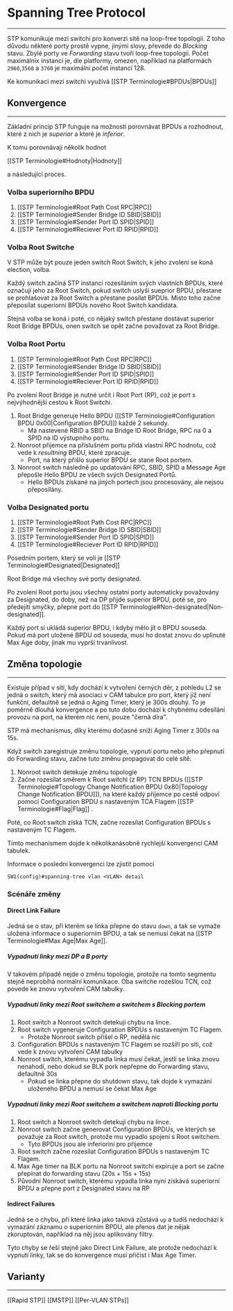 # Spanning Tree Protocol
---
STP komunikuje mezi switchi pro konverzi sítě na loop-free topologii.
Z toho důvodu některé porty prostě vypne, jinými slovy, převede do *Blocking* stavu. Zbylé porty ve *Forwarding* stavu tvoří loop-free topologii.
Počet maximálníx instancí je, dle platformy, omezen, například na platformách `2960`,`3560` a `3760` je maximální počet instancí 128.

Ke komunikaci mezi switchi využívá [[STP Terminologie#BPDUs|BPDUs]]

## Konvergence
---
Základní princip STP funguje na možnosti porovnávat BPDUs a rozhodnout, které z nich je *superior* a které je *inferior*.

K tomu porovnávají několik hodnot

[[STP Terminologie#Hodnoty|Hodnoty]]

a následující proces.

### Volba superiorního BPDU

1. [[STP Terminologie#Root Path Cost RPC|RPC]]
2. [[STP Terminologie#Sender Bridge ID SBID|SBID]]
3. [[STP Terminologie#Sender Port ID SPID|SPID]]
4. [[STP Terminologie#Reciever Port ID RPID|RPID]]

### Volba Root Switche

V STP může být pouze jeden switch Root Switch, k jeho zvolení se koná election, volba.

Každý switch začíná STP instanci rozesíláním svých vlastních BPDUs, které označují jeho za Root Switch, pokud switch uslyší sueprior BPDU, přestane se prohlašovat za Root Switch a přestane posílat BPDUs. 
Místo toho začne přeposílat superiorní BPDUs nového Root Switch kandidáta.

Stejná volba se koná i poté, co nějaký switch přestane dostávat superior Root Bridge BPDUs, onen switch se opět začne považovat za Root Bridge.

### Volba Root Portu

1. [[STP Terminologie#Root Path Cost RPC|RPC]]
2. [[STP Terminologie#Sender Bridge ID SBID|SBID]]
3. [[STP Terminologie#Sender Port ID SPID|SPID]]
4. [[STP Terminologie#Reciever Port ID RPID|RPID]]

Po zvolení Root Bridge je nutné určit i Root Port (RP), což je port s nejvýhodnější cestou k Root Switchi.

1. Root Bridge generuje Hello BPDU ([[STP Terminologie#Configuration BPDU 0x00|Configuration BPDU]]) každé 2 sekundy.
	- Má nastevené RBID a SBID na Bridge ID Root Bridge, RPC na 0 a SPID na ID výstupního portu.
2. Nonroot příjemce na příslušném portu přidá vlastní RPC hodnotu, což vede k *resultning* BPDU, které zpracuje.
	- Port, na který přišlo superior BPDU se stane Root portem.
3. Nonroot switch následně po updatování RPC, SBID, SPID a Message Age přepošle Hello BPDU ze všech svých Designated Portů.
	- Hello BPDUs získané na jiných portech jsou procesovány, ale nejsou přeposílány.

### Volba Designated portu

1. [[STP Terminologie#Root Path Cost RPC|RPC]]
2. [[STP Terminologie#Sender Bridge ID SBID|SBID]]
3. [[STP Terminologie#Sender Port ID SPID|SPID]]
4. [[STP Terminologie#Reciever Port ID RPID|RPID]]

Posedním portem, který se volí je [[STP Terminologie#Designated|Designated]]

Root Bridge má všechny své porty designated.

Po zvolení Root portu jsou všechny ostatní porty automaticky považovány za Designated, do doby, než na DP přijde superior BPDU, poté se, pro předejití smyčky, přepne port do [[STP Terminologie#Non-designated|Non-designated]].

Každý port si ukládá superior BPDU, i kdyby mělo jít o BPDU souseda.
Pokud má port uložené BPDU od souseda, musí ho dostat znovu do uplinuté Max Age doby, jinak mu vyprší trvanlivost.

## Změna topologie
---

Existuje případ v síti, kdy dochází k vytvoření černých děr, z pohledu L2 se jedná o switch, který má asociaci v CAM tabulce pro port, který již není funkční, defaultně se jedná o  Aging Timer, který je 300s dlouhý. 
To je poměrně dlouhá konvergence a po tuto dobu dochází k chybnému odesílání provozu na port, na kterém nic není, pouze "černá díra".

STP má mechanismus, díky kterému dočasné sníží Aging Timer z 300s na 15s.

Když switch zaregistruje změnu topologie, vypnutí portu nebo jeho přepnutí do Forwarding stavu, začne tuto změnu propagovat do celé sítě.

1. Nonroot switch detekuje změnu topologie
2. Začne rozesílat směrem k Root switchi (z RP) TCN BPDUs ([[STP Terminologie#Topology Change Notification BPDU 0x80|Topology Change Notification BPDU]]), na které každý příjemce po cestě odpoví pomocí Configuration BPDU s nastaveným TCA Flagem [[STP Terminologie#Flag|Flag]] .

Poté, co Root switch získá TCN, začne rozesílat Configuration BPDUs s nastaveným TC Flagem.

Tímto mechanismem dojde k několikanásobně rychlejší konvergenci CAM tabulek.

Informace o poslední konvergenci lze zjistit pomocí

```
SW1(config)#spanning-tree vlan <VLAN> detail
```

### Scénáře změny

#### Direct Link Failure

Jedná se o stav, při kterém se linka přepne do stavu `down`, a tak se vymaže uložená informace o superiorním BPDU, a tak se nemusí čekat na [[STP Terminologie#Max Age|Max Age]].

##### Vypadnutí linky mezi DP a B porty

V takovém případě nejde o změnu topologie, protože na tomto segmentu stejně neprobíhá normální komunikace.
Oba switche rozešlou TCN, což povede ke znovu vytvoření CAM tabulky.

##### Vypadnutí linky mezi Root switchem a switchem s Blocking portem

1. Root switch a Nonroot switch detekují chybu na lince.
2. Root switch vygeneruje Configuration BPDUs s nastaveným TC Flagem.
	- Protože Nonroot switch přišel o RP, nedělá nic
3. Configuration BPDUs s nastaveným TC Flagem se rozšíří po síti, což vede k znovu vytvoření CAM tabulky
4. Nonroot switch, kterému vypadla linka musí čekat, jestli se linka znovu nenahodí, nebo dokud se BLK pork nepřepne do Forwarding stavu, defaultně 30s
	- Pokud se linka přepne do shutdown stavu, tak dojde k vymazání uloženého BPDU a nemusí se čekat Max Age

##### Vypadnutí linky mezi Root switchem a switchem naproti Blocking portu

1. Root switch a Nonroot switch detekují chybu na lince.
2. Nonroot switch začne generovat Configuration BPDUs, ve kterých se považuje za Root switch, protože mu vypadlo spojení s Root switchem.
	- Tyto BPDUs jsou ale inferioriní pro příjemce
3. Root switch začne rozesílat Configuration BPDUs s nastaveným TC Flagem.
4. Max Age timer na BLK portu na Nonroot switchi expiruje a port se začne přepínat do forwarding stavu (20s + 15s + 15s)
5. Původní Nonroot switch, kterému vypadla linka nyní získává superiorní BPDU a přepne port z Designated stavu na RP

#### Indirect Failures

Jedná se o chybu, při které linka jako taková zůstává `up` a tudíš nedochází k vymazání záznamu o superiorním BPDU, ale přenos dat je nějak zkoruptován, například na něj jsou aplikovány filtry.

Tyto chyby se řeší stejně jako Direct Link Failure, ale protože nedochází k vypnutí linky, tak se do konvergence musí přičíst i Max Age Timer.


## Varianty
---

[[Rapid STP]]
[[MSTP]]
[[Per-VLAN STPs]]



